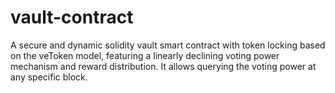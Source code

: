 # vault-contract
A secure and dynamic solidity vault smart contract with token locking based on the veToken model, featuring a linearly declining voting power mechanism and reward distribution. It allows querying the voting power at any specific block.
